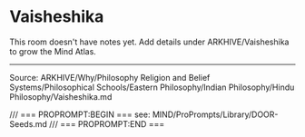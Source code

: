 # Vaisheshika

This room doesn't have notes yet. Add details under ARKHIVE/Vaisheshika to grow the Mind Atlas.

---
Source: ARKHIVE/Why/Philosophy Religion and Belief Systems/Philosophical Schools/Eastern Philosophy/Indian Philosophy/Hindu Philosophy/Vaisheshika.md

/// === PROPROMPT:BEGIN ===
see: MIND/ProPrompts/Library/DOOR-Seeds.md
/// === PROPROMPT:END ===
